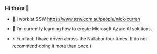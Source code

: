 ### Hi there 👋

* 🔭 I work at SSW https://www.ssw.com.au/people/nick-curran
- 🌱 I’m currently learning how to create Microsoft Azure AI solutions.
* ⚡ Fun fact: I have driven across the Nullabor four times. (I do not recommend doing it more than once.)

